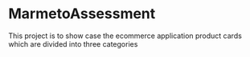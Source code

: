 # MarmetoAssessment
This project is to show case the ecommerce application product cards which are divided into three categories 
